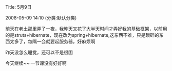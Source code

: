 Title: 5月9日

2008-05-09 14:10 (分类:默认分类)

前天在老土那里弄了一夜，我昨天又花了大半天时间才弄好我的基础框架，以前用的是struts+hibernate，现在改为spring+hibernate,这东西不难，只是琐碎的东西太多了，每隔一会就要起服务器，好麻烦啊

 

昨天没怎么睡觉，还可以不是很困

 

今天继续~~·一节课没有好好啊